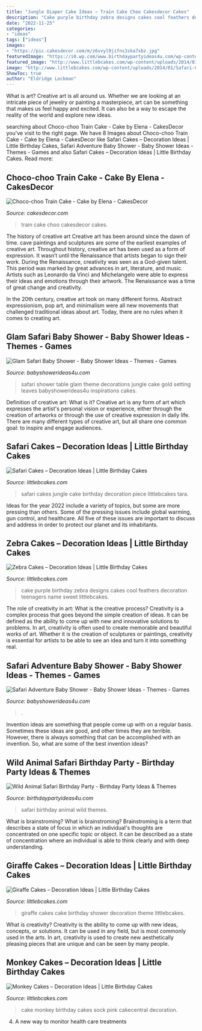 ```yaml
---
title: "Jungle Diaper Cake Ideas ~ Train Cake Choo Cakesdecor Cakes"
description: "Cake purple birthday zebra designs cakes cool feathers decoration teenagers name sweet littlebcakes"
date: "2022-11-25"
categories:
- "ideas"
tags: ["ideas"]
images:
- "https://pic.cakesdecor.com/m/z6vvyl9jifns3ska7xbz.jpg"
featuredImage: "https://i0.wp.com/www.birthdaypartyideas4u.com/wp-content/uploads/2017/02/Wild-Animal-Safari-Birthday-Party-Drinking-Jars.jpg"
featured_image: "http://www.littlebcakes.com/wp-content/uploads/2014/01/Safari-Cakes-Pictures-768x1024.jpg"
image: "http://www.littlebcakes.com/wp-content/uploads/2014/01/Safari-Cakes-Pictures-768x1024.jpg"
ShowToc: true
author: "Eldridge Lockman"
---
```



What is art?
Creative art is all around us. Whether we are looking at an intricate piece of jewelry or painting a masterpiece, art can be something that makes us feel happy and excited. It can also be a way to escape the reality of the world and explore new ideas.

	

		
searching about Choco-choo Train Cake - Cake by Elena - CakesDecor you've visit to the right page. We have 8 Images about Choco-choo Train Cake - Cake by Elena - CakesDecor like Safari Cakes – Decoration Ideas | Little Birthday Cakes, Safari Adventure Baby Shower - Baby Shower Ideas - Themes - Games and also Safari Cakes – Decoration Ideas | Little Birthday Cakes. Read more:
		
    
## Choco-choo Train Cake - Cake By Elena - CakesDecor

<img loading=lazy src="https://pic.cakesdecor.com/m/z6vvyl9jifns3ska7xbz.jpg" onerror="this.onerror=null;this.src='https://tse4.mm.bing.net/th?id=OIP.nACUBJr2_h3Ipv4s6YDEDgHaJ3&amp;pid=15.1';" alt="Choco-choo Train Cake - Cake by Elena - CakesDecor">

_Source: cakesdecor.com_

>train cake choo cakesdecor cakes. 

	

The history of creative art
Creative art has been around since the dawn of time. cave paintings and sculptures are some of the earliest examples of creative art. Throughout history, creative art has been used as a form of expression. It wasn’t until the Renaissance that artists began to sign their work.
During the Renaissance, creativity was seen as a God-given talent. This period was marked by great advances in art, literature, and music. Artists such as Leonardo da Vinci and Michelangelo were able to express their ideas and emotions through their artwork. The Renaissance was a time of great change and creativity.

In the 20th century, creative art took on many different forms. Abstract expressionism, pop art, and minimalism were all new movements that challenged traditional ideas about art. Today, there are no rules when it comes to creating art.

    
## Glam Safari Baby Shower - Baby Shower Ideas - Themes - Games

<img loading=lazy src="https://babyshowerideas4u.com/wp-content/uploads/2019/02/safari-leaves-table-setting-600x800.jpg" onerror="this.onerror=null;this.src='https://tse3.mm.bing.net/th?id=OIP.VRWQZyn0wAdpwCVBkBVBDAHaJ4&amp;pid=15.1';" alt="Glam Safari Baby Shower - Baby Shower Ideas - Themes - Games">

_Source: babyshowerideas4u.com_

>safari shower table glam theme decorations jungle cake gold setting leaves babyshowerideas4u inspirations cakes. 

	

Definition of creative art: What is it?
Creative art is any form of art which expresses the artist's personal vision or experience, either through the creation of artworks or through the use of creative expression in daily life. There are many different types of creative art, but all share one common goal: to inspire and engage audiences.

    
## Safari Cakes – Decoration Ideas | Little Birthday Cakes

<img loading=lazy src="http://www.littlebcakes.com/wp-content/uploads/2014/01/Safari-Cakes-Pictures-768x1024.jpg" onerror="this.onerror=null;this.src='https://tse3.mm.bing.net/th?id=OIP.G_xoIImjsZUYhIy1yOBCCgHaJ4&amp;pid=15.1';" alt="Safari Cakes – Decoration Ideas | Little Birthday Cakes">

_Source: littlebcakes.com_

>safari cakes jungle cake birthday decoration piece littlebcakes tara. 

	

Ideas for the year 2022 include a variety of topics, but some are more pressing than others. Some of the pressing issues include global warming, gun control, and healthcare. All five of these issues are important to discuss and address in order to protect our planet and its inhabitants.

    
## Zebra Cakes – Decoration Ideas | Little Birthday Cakes

<img loading=lazy src="http://www.littlebcakes.com/wp-content/uploads/2014/01/Purple-Zebra-Cake-680x1024.jpg" onerror="this.onerror=null;this.src='https://tse3.mm.bing.net/th?id=OIP.vueJ_8HKu-7WIhOGFVB2_gHaLJ&amp;pid=15.1';" alt="Zebra Cakes – Decoration Ideas | Little Birthday Cakes">

_Source: littlebcakes.com_

>cake purple birthday zebra designs cakes cool feathers decoration teenagers name sweet littlebcakes. 

	

The role of creativity in art: What is the creative process?
Creativity is a complex process that goes beyond the simple creation of ideas. It can be defined as the ability to come up with new and innovative solutions to problems. In art, creativity is often used to create memorable and beautiful works of art. Whether it is the creation of sculptures or paintings, creativity is essential for artists to be able to see an idea and turn it into something real.

    
## Safari Adventure Baby Shower - Baby Shower Ideas - Themes - Games

<img loading=lazy src="https://babyshowerideas4u.com/wp-content/uploads/2017/04/Safari-Adventure-Baby-Shower-VIP-Lounge.jpg" onerror="this.onerror=null;this.src='https://tse1.mm.bing.net/th?id=OIP.xGJ11jM0_M0xfmFu3ryXdgHaJQ&amp;pid=15.1';" alt="Safari Adventure Baby Shower - Baby Shower Ideas - Themes - Games">

_Source: babyshowerideas4u.com_

>. 

	

Invention ideas are something that people come up with on a regular basis. Sometimes these ideas are good, and other times they are terrible. However, there is always something that can be accomplished with an invention. So, what are some of the best invention ideas?

    
## Wild Animal Safari Birthday Party - Birthday Party Ideas &amp; Themes

<img loading=lazy src="https://i0.wp.com/www.birthdaypartyideas4u.com/wp-content/uploads/2017/02/Wild-Animal-Safari-Birthday-Party-Drinking-Jars.jpg" onerror="this.onerror=null;this.src='https://tse3.mm.bing.net/th?id=OIP.uMkC3GBUIHSs6s2esIc-SwHaLH&amp;pid=15.1';" alt="Wild Animal Safari Birthday Party - Birthday Party Ideas &amp; Themes">

_Source: birthdaypartyideas4u.com_

>safari birthday animal wild themes. 

	

What is brainstroming?
What is brainstroming? Brainstroming is a term that describes a state of focus in which an individual's thoughts are concentrated on one specific topic or object. It can be described as a state of concentration where an individual is able to think clearly and with deep understanding.

    
## Giraffe Cakes – Decoration Ideas | Little Birthday Cakes

<img loading=lazy src="http://www.littlebcakes.com/wp-content/uploads/2014/01/Giraffe-Cake-Pictures.jpg" onerror="this.onerror=null;this.src='https://tse2.mm.bing.net/th?id=OIP.qTUJM5-YD-vRUw2bn1Bs0QHaLG&amp;pid=15.1';" alt="Giraffe Cakes – Decoration Ideas | Little Birthday Cakes">

_Source: littlebcakes.com_

>giraffe cakes cake birthday shower decoration theme littlebcakes. 

	

What is creativity?
Creativity is the ability to come up with new ideas, concepts, or solutions. It can be used in any field, but is most commonly used in the arts. In art, creativity is used to create new aesthetically pleasing pieces that are unique and can be seen by many people.

    
## Monkey Cakes – Decoration Ideas | Little Birthday Cakes

<img loading=lazy src="http://www.littlebcakes.com/wp-content/uploads/2013/08/Monkey-Birthday-Cake-Ideas.jpg" onerror="this.onerror=null;this.src='https://tse2.mm.bing.net/th?id=OIP.XeJykh2ngrUDp7rYuvObBQHaJ4&amp;pid=15.1';" alt="Monkey Cakes – Decoration Ideas | Little Birthday Cakes">

_Source: littlebcakes.com_

>cake monkey birthday cakes sock pink cakecentral decoration. 

	

4. A new way to monitor health care treatments

